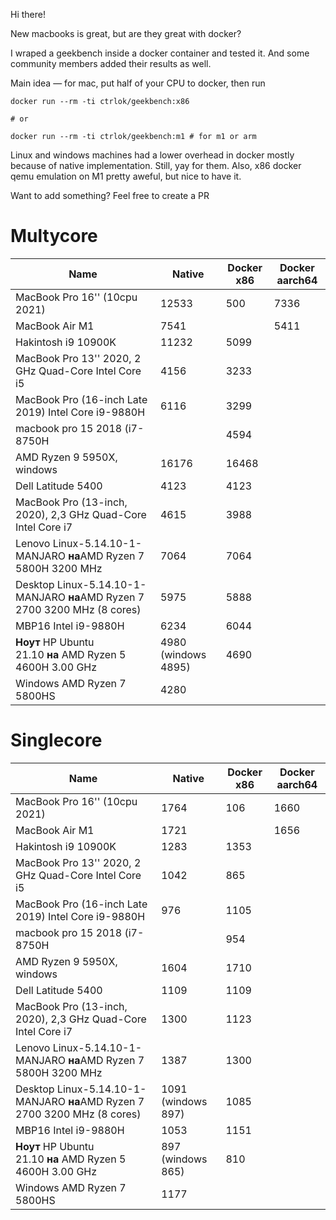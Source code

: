 Hi there! 

New macbooks is great, but are they great with docker? 

I wraped a geekbench inside a docker container and tested it. And some community members added their results as well. 

Main idea — for mac, put half of your CPU to docker, then run 

```
docker run --rm -ti ctrlok/geekbench:x86
 
# or 

docker run --rm -ti ctrlok/geekbench:m1 # for m1 or arm
```

Linux and windows machines had a lower overhead in docker mostly because of native implementation. Still, yay for them. 
Also, x86 docker qemu emulation on M1 pretty aweful, but nice to have it. 

Want to add something? Feel free to create a PR

# Multycore

| Name                                                                      | Native              | Docker x86 | Docker aarch64 |
| ------------------------------------------------------------------------- | ------------------- | ---------- | -------------- |
| MacBook Pro 16'' (10cpu 2021)                                             | 12533               | 500        | 7336           |
| MacBook Air M1                                                            | 7541                |            | 5411           |
| Hakintosh i9 10900K                                                       | 11232               | 5099       |                |
| MacBook Pro 13'' 2020, 2 GHz Quad-Core Intel Core i5                      | 4156                | 3233       |                |
| MacBook Pro (16-inch Late 2019) Intel Core i9-9880H                       | 6116                | 3299       |                |
| macbook pro 15 2018 (i7-8750H                                             |                     | 4594       |                |
| AMD Ryzen 9 5950X, windows                                                | 16176               | 16468      |                |
| Dell Latitude 5400      | 4123                | 4123       |                |
| MacBook Pro (13-inch, 2020), 2,3 GHz Quad-Core Intel Core i7              | 4615                | 3988       |                |
| Lenovo Linux-5.14.10-1-MANJARO **на**AMD Ryzen 7 5800H 3200 MHz           | 7064                | 7064       |                |
| Desktop Linux-5.14.10-1-MANJARO **на**AMD Ryzen 7 2700 3200 MHz (8 cores) | 5975                | 5888       |                |
| MBP16 Intel i9-9880H                                                      | 6234                | 6044       |                |
| **Ноут** HP Ubuntu 21.10 **на** AMD Ryzen 5 4600H 3.00 GHz                | 4980 (windows 4895) | 4690       |                |
| Windows AMD Ryzen 7 5800HS                                                | 4280                |            |                |


# Singlecore

| Name                                                                      | Native             | Docker x86 | Docker aarch64 |
| ------------------------------------------------------------------------- | ------------------ | ---------- | -------------- |
| MacBook Pro 16'' (10cpu 2021)                                             | 1764               | 106        | 1660           |
| MacBook Air M1                                                            | 1721               |            | 1656           |
| Hakintosh i9 10900K                                                       | 1283               | 1353       |                |
| MacBook Pro 13'' 2020, 2 GHz Quad-Core Intel Core i5                      | 1042               | 865        |                |
| MacBook Pro (16-inch Late 2019) Intel Core i9-9880H                       | 976                | 1105       |                |
| macbook pro 15 2018 (i7-8750H                                             |                    | 954        |                |
| AMD Ryzen 9 5950X, windows                                                | 1604               | 1710       |                |
| Dell Latitude 5400 | 1109               | 1109       |                |
| MacBook Pro (13-inch, 2020), 2,3 GHz Quad-Core Intel Core i7              | 1300               | 1123       |                |
| Lenovo Linux-5.14.10-1-MANJARO **на**AMD Ryzen 7 5800H 3200 MHz           | 1387               | 1300       |                |
| Desktop Linux-5.14.10-1-MANJARO **на**AMD Ryzen 7 2700 3200 MHz (8 cores) | 1091 (windows 897) | 1085       |                |
| MBP16 Intel i9-9880H                                                      | 1053               | 1151       |                |
| **Ноут** HP Ubuntu 21.10 **на** AMD Ryzen 5 4600H 3.00 GHz                | 897 (windows 865)  | 810        |                |
| Windows AMD Ryzen 7 5800HS                                                | 1177               |            |                |

